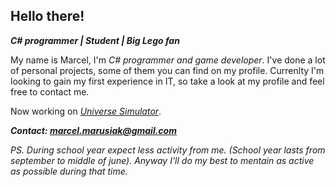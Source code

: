 ## Hello there!

**_C# programmer | Student | Big Lego fan_**

My name is Marcel, I'm _C# programmer and game developer_. I've done a lot of personal projects, some of them you can find on my profile. Currenlty I'm looking to gain my first experience in IT, so take a look at my profile and feel free to contact me.

Now working on [*Universe Simulator*](https://github.com/mmarusiak/Universe-Simulator).

***Contact: marcel.marusiak@gmail.com***

*PS. During school year expect less activity from me. (School year lasts from september to middle of june). Anyway I'll do my best to mentain as active as possible during that time.*
